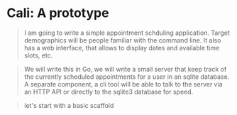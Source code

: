 # Cali: A prototype

> I am going to write a simple appointment schduling application. Target
> demographics will be people familiar with the command line. It also has a web
> interface, that allows to display dates and available time slots, etc.

> We will write this in Go, we will write a small server that keep track of the
> currently scheduled appointments for a user in an sqlite database. A separate
> component, a cli tool will be able to talk to the server via an HTTP API or
> directly to the sqlite3 database for speed.

> let's start with a basic scaffold


